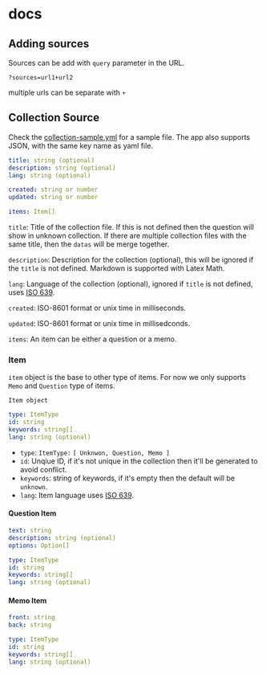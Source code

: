# docs

## Adding sources

Sources can be add with `query` parameter in the URL.

```
?sources=url1+url2
```

multiple urls can be separate with `+`

## Collection Source

Check the [collection-sample.yml](./collection-sample.yml) for a sample file. The app also supports JSON, with the same key name as yaml file.

```yml
title: string (optional)
description: string (optional)
lang: string (optional)

created: string or number
updated: string or number

items: Item[]
```

`title`: Title of the collection file. If this is not defined then the question will show in unknown collection. If there are multiple collection files with the same title, then the `datas` will be merge together.

`description`: Description for the collection (optional), this will be ignored if the `title` is not defined. Markdown is supported with Latex Math.

`lang`: Language of the collection (optional), ignored if `title` is not defined, uses [ISO 639](https://en.wikipedia.org/wiki/List_of_ISO_639-1_codes).

`created`: ISO-8601 format or unix time in milliseconds.

`updated`: ISO-8601 format or unix time in millisedconds.

`items`: An item can be either a question or a memo.

### Item

`item` object is the base to other type of items. For now we only supports `Memo` and `Question` type of items.

`Item object`

```yml
type: ItemType
id: string
keywords: string[]
lang: string (optional)
```

 - `type`: `ItemType:` `[ Unknwon, Question, Memo ]`
 - `id`: Unqiue ID, if it's not unique in the collection then it'll be generated to avoid conflict.
 - `keywords`: string of keywords, if it's empty then the default will be `unknown`.
 - `lang`: Item language uses [ISO 639](https://en.wikipedia.org/wiki/List_of_ISO_639-1_codes).

#### Question Item

```yml
text: string
description: string (optional)
options: Option[]

type: ItemType
id: string
keywords: string[]
lang: string (optional)
```

#### Memo Item

```yml
front: string
back: string

type: ItemType
id: string
keywords: string[]
lang: string (optional)
```
